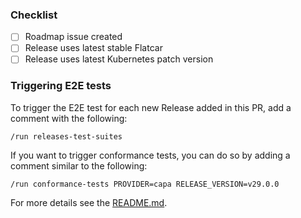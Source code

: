 <!--
If this is a PR with details for a new release, please review the [Workload Cluster Releases Board](https://github.com/orgs/giantswarm/projects/365):

- If there's an issue for this release open in the "Planned" column without a team assigned, please use it and try to include requested changes in your release (details of this process can be found [here](https://intranet.giantswarm.io/docs/product/releases/requesting-changes-in-next-platform-release)).
- Otherwise create an appropriate issue for your release in https://github.com/giantswarm/roadmap and add it to the releases board.

Ping @sig-product for review of release notes.
--->

### Checklist

- [ ] Roadmap issue created
- [ ] Release uses latest stable Flatcar
- [ ] Release uses latest Kubernetes patch version

### Triggering E2E tests

To trigger the E2E test for each new Release added in this PR, add a comment with the following:

`/run releases-test-suites`

If you want to trigger conformance tests, you can do so by adding a comment similar to the following:

`/run conformance-tests PROVIDER=capa RELEASE_VERSION=v29.0.0`

For more details see the [README.md](/README.md#running-tests-against-prs).
